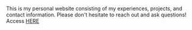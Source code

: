 This is my personal website consisting of my experiences, projects, and contact information. Please don't hesitate to reach out and ask questions!
Access [HERE](https://ereinha3.github.io)
